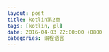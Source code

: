 ```yaml
---
layout: post
title: kotlin第2章
tags: [kotlin, pl]
date: 2016-04-03 22:00:00 +0800
categories: 编程语言
---
```

